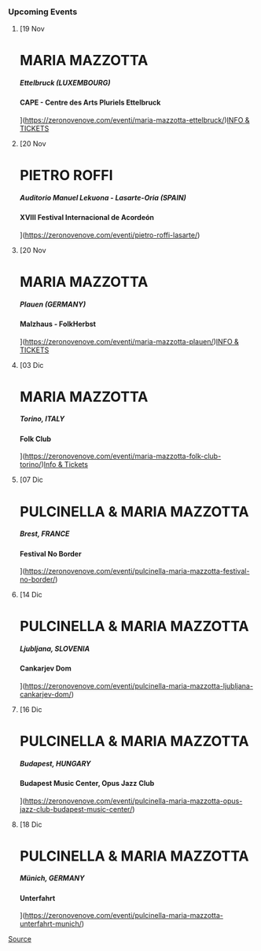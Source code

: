 ### Upcoming Events

1.  [19 Nov
    
    MARIA MAZZOTTA
    ==============
    
    ##### Ettelbruck (LUXEMBOURG)
    
    #### CAPE - Centre des Arts Pluriels Ettelbruck
    
    ](https://zeronovenove.com/eventi/maria-mazzotta-ettelbruck/)[INFO & TICKETS](https://ticket.luxembourg-ticket.lu/eventim.webshop/webticket/bestseatselect?eventId=31006)
2.  [20 Nov
    
    PIETRO ROFFI
    ============
    
    ##### Auditorio Manuel Lekuona - Lasarte-Oria (SPAIN)
    
    #### XVIII Festival Internacional de Acordeón
    
    ](https://zeronovenove.com/eventi/pietro-roffi-lasarte/)
3.  [20 Nov
    
    MARIA MAZZOTTA
    ==============
    
    ##### Plauen (GERMANY)
    
    #### Malzhaus - FolkHerbst
    
    ](https://zeronovenove.com/eventi/maria-mazzotta-plauen/)[INFO & TICKETS](https://www.eventim.de/eventseries/maria-mazotta-2985773/)
4.  [03 Dic
    
    MARIA MAZZOTTA
    ==============
    
    ##### Torino, ITALY
    
    #### Folk Club
    
    ](https://zeronovenove.com/eventi/maria-mazzotta-folk-club-torino/)[Info & Tickets](https://www.folkclub.it/it/concerti/26/maria-mazzotta/)
5.  [07 Dic
    
    PULCINELLA & MARIA MAZZOTTA
    ===========================
    
    ##### Brest, FRANCE
    
    #### Festival No Border
    
    ](https://zeronovenove.com/eventi/pulcinella-maria-mazzotta-festival-no-border/)
6.  [14 Dic
    
    PULCINELLA & MARIA MAZZOTTA
    ===========================
    
    ##### Ljubljana, SLOVENIA
    
    #### Cankarjev Dom
    
    ](https://zeronovenove.com/eventi/pulcinella-maria-mazzotta-ljubljana-cankarjev-dom/)
7.  [16 Dic
    
    PULCINELLA & MARIA MAZZOTTA
    ===========================
    
    ##### Budapest, HUNGARY
    
    #### Budapest Music Center, Opus Jazz Club
    
    ](https://zeronovenove.com/eventi/pulcinella-maria-mazzotta-opus-jazz-club-budapest-music-center/)
8.  [18 Dic
    
    PULCINELLA & MARIA MAZZOTTA
    ===========================
    
    ##### Münich, GERMANY
    
    #### Unterfahrt
    
    ](https://zeronovenove.com/eventi/pulcinella-maria-mazzotta-unterfahrt-munich/)

[Source](https://zeronovenove.com/event-listing/)
